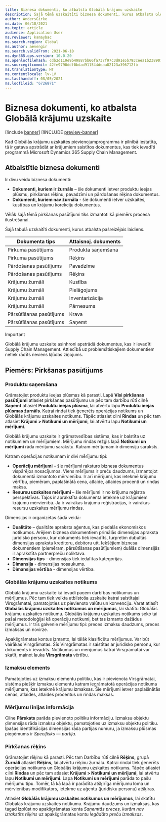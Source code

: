 ```yaml
---
title: Biznesa dokumenti, ko atbalsta Globālā krājumu uzskaite
description: Šajā tēmā uzskaitīti biznesa dokumenti, kurus atbalsta Globālā krājumu uzskaite. Tajā sniegts arī detalizēts piemērs par pirkšanas pasūtījuma dokumentiem.
author: AndersGirke
ms.date: 06/18/2021
ms.topic: article
audience: Application User
ms.reviewer: kamaybac
ms.search.region: Global
ms.author: aevengir
ms.search.validFrom: 2021-06-18
ms.dyn365.ops.version: 10.0.20
ms.openlocfilehash: cdb2d119e9b49887bb66fa737f97c3d91e5b793ceea1b2389072a02b5c463ba9
ms.sourcegitcommit: 42fe9790ddf0bdad911544deaa82123a396712fb
ms.translationtype: HT
ms.contentlocale: lv-LV
ms.lasthandoff: 08/05/2021
ms.locfileid: "6726871"
---
```

# <a name="business-documents-supported-by-global-inventory-accounting"></a>Biznesa dokumenti, ko atbalsta Globālā krājumu uzskaite

[!include [banner](../includes/banner.md)]
[!INCLUDE [preview-banner](../includes/preview-banner.md)]

Kad Globālās krājumu uzskaites pievienojumprogramma ir pilnībā iestatīta, tā ir gatava apstrādāt ar krājumiem saistītos dokumentus, kas tiek ievadīti programmā Microsoft Dynamics 365 Supply Chain Management.

## <a name="supported-business-documents"></a>Atbalstītie biznesa dokumenti

Ir divu veidu biznesa dokumenti:

- **Dokumenti, kuriem ir žurnāls** – šie dokumenti ietver produktu ieejas plūsmu, pirkšanas rēķinu, pavadzīmi un pārdošanas rēķina dokumentus.
- **Dokumenti, kuriem nav žurnāla** - šie dokumenti ietver uzskaites, kustības un krājumu korekciju dokumentus.

Vēlāk šajā tēmā pirkšanas pasūtījumi tiks izmantoti kā piemērs procesa ilustrēšanai.

Šajā tabulā uzskaitīti dokumenti, kurus atbalsta pašreizējais laidiens.

| Dokumenta tips      | Attaisnoj. dokuments        |
|--------------------|-----------------|
| Pirkuma pasūtījums     | Produkta saņemšana |
| Pirkuma pasūtījums     | Rēķins         |
| Pārdošanas pasūtījums        | Pavadzīme    |
| Pārdošanas pasūtījums        | Rēķins         |
| Krājumu žurnāli | Kustība        |
| Krājumu žurnāli | Pielāgojums      |
| Krājumu žurnāli | Inventarizācija        |
| Krājumu žurnāli | Pārnesums        |
| Pārsūtīšanas pasūtījums     | Krava        |
| Pārsūtīšanas pasūtījums     | Saņemt         |

> [!IMPORTANT]
> Globālā krājumu uzskaite asinhroni apstrādā dokumentus, kas ir ievadīti Supply Chain Management. Attiecībā uz problemātiskajiem dokumentiem netiek rādīts neviens kļūdas ziņojums.

## <a name="example-purchase-order"></a>Piemērs: Pirkšanas pasūtījums

### <a name="product-receipt"></a>Produktu saņemšana

Grāmatojiet produktu ieejas plūsmas kā parasti. Lapā **Visi pirkšanas pasūtījumi** atlasiet pirkšanas pasūtījumu un pēc tam darbību rūtī cilnē **Saņemt** atlasiet **Produktu ieejas plūsma**, lai atvērtu lapu **Produktu ieejas plūsmas žurnāls**. Katrai rindai tiek ģenerēts operācijas notikums un Globālās krājumu uzskaites notikums. Tāpēc atlasiet cilni **Rindas** un pēc tam atlasiet **Krājumi \> Notikumi un mērījumi**, lai atvērtu lapu **Notikumi un mērījumi**.

Globālā krājumu uzskaite ir grāmatvedības sistēma, kas ir balstīta uz notikumiem un mērījumiem. Mērījumu rindas režģis lapā **Notikumi un mērījumi** rāda mērījumu sarakstu. Katram mērījumam ir dimensiju saraksts.

Katram operācijas notikumam ir divi mērījumu tipi:

- **Operāciju mērījumi** – šie mērījumi raksturo biznesa dokumentus vispārējos nosacījumos. Viens mērījums ir preču daudzums, izmantojot dokumentā izmantoto mērvienību. Ir arī mērījumi, kas ietekmē krājumu vērtību, piemēram, paplašinātā cena, atlaide, atlaides procenti un rindas maksa.
- **Resursu uzskaites mērījumi** – šie mērījumi ir no krājumu reģistra perspektīvas. Tajos ir aprakstīta dokumenta ietekme uz krājumiem krājumu mērvienībā. Ja ir vairākas krājumu reģistrācijas, ir vairākas resursu uzskaites mērījumu rindas.

Dimensijas ir organizētas šādā veidā:

- **Dualitāte** – dualitāte apraksta aģentus, kas piedalās ekonomiskos notikumos. Ārējiem biznesa dokumentiem primālās dimensijas apraksta juridisko personu, kur dokuments tiek ievadīts, turpretim dubultās dimensijas apraksta kreditoru, debitoru utt. Iekšējiem biznesa dokumentiem (piemēram, pārsūtīšanas pasūtījumiem) duālās dimensijās ir aprakstīta partnerpreču noliktava.
- **Dimensijas tips** – dimensijas tiek iedalītas kategorijās.
- **Dimansija** - dimensijas nosaukums.
- **Dimansijas vērtība** - dimensijas vērtiba.

### <a name="global-inventory-accounting-event"></a>Globālās krājumu uzskaites notikums

Globālā krājumu uzskaite kā ievadi paņem darbības notikumus un mērījumus. Pēc tam tiek veikta atbilstoša uzskaite katrai saistītajai Virsgrāmatai, pamatojoties uz pievienoto valūtu un konvenciju. Varat atlasīt **Globālās krājumu uzskaites notikumus un mērījumus**, lai skatītu Globālās krājumu uzskaites notikumu. Globālās krājumu uzskaites notikums seko tai pašai metodoloģijai kā operāciju notikumi, bet tas izmanto dažādus mērījumus. Ir trīs galvenie mērījumu tipi: preces izmaksu daudzums, preces izmaksas un novirze.

Apakšgrāmatas kontus izmanto, lai tālāk klasificētu mērījumus. Var būt vairākas Virsgrāmatas. Šīs Virsgrāmatas ir saistītas ar juridisko personu, kur dokuments ir ievadīts. Notikumus un mērījumus katrai Virsgrāmatai var skatīt, mainot lauka **Virsgrāmata** vērtību.

### <a name="cost-element"></a>Izmaksu elements

Pamatojoties uz izmaksu elementu politiku, kas ir pievienota Virsgrāmatai, sistēma piešķir izmaksu elementu katram iegrāmatotā operācijas notikuma mērījumam, kas ietekmē krājumu izmaksas. Šie mērījumi ietver paplašinātās cenas, atlaides, atlaides procentus un rindas maksas.

### <a name="measurement-line-details"></a>Mērījumu līnijas informācija

Cilne **Pārskats** parāda pievienoto politiku informāciju. Izmaksu objektu dimensijas rāda izmaksu objektu, pamatojoties uz izmaksu objektu politiku. Īpašas identifikācijas dimensijas rāda partijas numuru, ja izmaksu plūsmas pieņēmums ir *Specifisks — partija*.

### <a name="purchase-invoice"></a>Pirkšanas rēķins

Grāmatojiet rēķinu kā parasti. Pēc tam Darbību rūtī cilnē **Rēķins**, grupā **Žurnāli** atlasiet **Rēķins**, lai atvērtu rēķinu žurnālu. Katrai rindai tiek ģenerēts operācijas notikums un Globālās krājumu uzskaites notikums. Tāpēc atlasiet cilni **Rindas** un pēc tam atlasiet **Krājumi \> Notikumi un mērījumi**, lai atvērtu lapu **Notikumi un mērījumi**. Lapa **Notikumi un mērījumi** parāda to pašu mērījumu tipu. Tomēr, tā kā lapā ir parādīta atšķirīga mērījumu loma un mērvienības modifikators, ietekme uz aģentu (juridisku personu) atšķiras.

Atlasiet **Globālās krājumu uzskaites notikumus un mērījumus**, lai skatītu Globālās krājumu uzskaites notikumu. Krājumu daudzums un izmaksas, kas tagad izplūst no apakšgrāmatas konta *Saņemtās preces, kurām nav izrakstīts rēķins* uz apakšgrāmatas kontu *Iegādāto preču izmaksas*.
